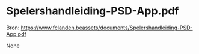 # Spelershandleiding-PSD-App.pdf

Bron: https://www.fclanden.beassets/documents/Spelershandleiding-PSD-App.pdf

None